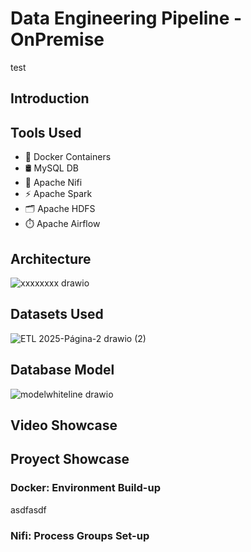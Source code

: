 # Data Engineering Pipeline - OnPremise
test
## Introduction
## Tools Used
- 🐳 Docker Containers 
- 🛢️ MySQL DB
- 🔄 Apache Nifi
- ⚡ Apache Spark
- 🗂️ Apache HDFS
- ⏱️ Apache Airflow
## Architecture
![xxxxxxxx drawio](https://github.com/user-attachments/assets/19ef1dfd-c282-4aaf-a2f8-edfa7023d4f1)

## Datasets Used
![ETL 2025-Página-2 drawio (2)](https://github.com/user-attachments/assets/ced5e1f8-2e6b-4fe3-a90e-b8110d9b8eb5)

## Database Model
![modelwhiteline drawio](https://github.com/user-attachments/assets/0dba5346-5f32-464e-ba7a-d8031edcfb67)

## Video Showcase 

## Proyect Showcase
### Docker: Environment Build-up
asdfasdf

### Nifi: Process Groups Set-up
